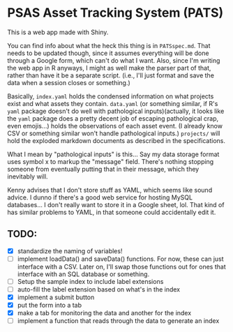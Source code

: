 # PSAS Asset Tracking System (PATS)
This is a web app made with Shiny. 

You can find info about what the heck this thing is in `PATSspec.md`.
That needs to be updated though, since it assumes everything will be done through a Google form, which can't do what I want. 
Also, since I'm writing the web app in R anyways, I might as well make the parser part of that, rather than have it be a separate script. (i.e., I'll just format and save the data when a session closes or something.)

Basically, `index.yaml` holds the condensed information on what projects exist and what assets they contain. 
`data.yaml` (or something similar, if R's `yaml` package doesn't do well with pathological inputs)(actually, it looks like the `yaml` package does a pretty decent job of escaping pathological crap, even emojis...) holds the observations of each asset event.
(I already know CSV or something similar won't handle pathological inputs.)
`projects/` will hold the exploded markdown documents as described in the specifications. 

What I mean by "pathological inputs" is this... Say my data storage format uses symbol x to markup the "message" field. There's nothing stopping someone from eventually putting that in their message, which they inevitably will.

Kenny advises that I don't store stuff as YAML, which seems like sound advice. I dunno if there's a good web service for hosting MySQL databases... I don't really want to store it in a Google sheet, lol. That kind of has similar problems to YAML, in that someone could accidentally edit it.

## TODO:
- [X] standardize the naming of variables!
- [ ] implement loadData() and saveData() functions. For now, these can just interface with a CSV. Later on, I'll swap those functions out for ones that interface with an SQL database or something. 
- [ ] Setup the sample index to include label extensions
- [ ] auto-fill the label extension based on what's in the index
- [X] implement a submit button
- [X] put the form into a tab
- [X] make a tab for monitoring the data and another for the index
- [ ] implement a function that reads through the data to generate an index
